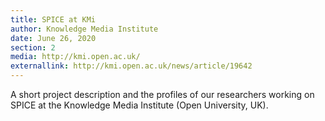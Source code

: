 ```yaml
---
title: SPICE at KMi
author: Knowledge Media Institute
date: June 26, 2020
section: 2
media: http://kmi.open.ac.uk/
externallink: http://kmi.open.ac.uk/news/article/19642
---
```

A short project description and the profiles of our researchers working on SPICE at the Knowledge Media Institute (Open University, UK).